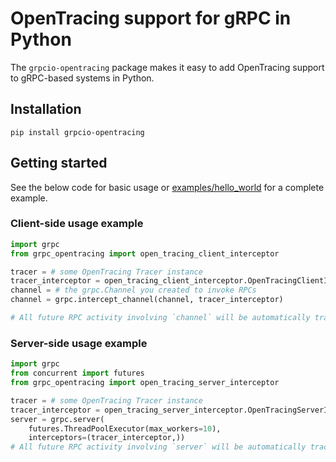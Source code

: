 # OpenTracing support for gRPC in Python

The `grpcio-opentracing` package makes it easy to add OpenTracing support to 
gRPC-based systems in Python.

## Installation

```
pip install grpcio-opentracing
```

## Getting started

See the below code for basic usage or [examples/hello_world](examples/hello_world) for a
complete example.

### Client-side usage example

```python
import grpc
from grpc_opentracing import open_tracing_client_interceptor

tracer = # some OpenTracing Tracer instance
tracer_interceptor = open_tracing_client_interceptor.OpenTracingClientInterceptor(tracer)
channel = # the grpc.Channel you created to invoke RPCs
channel = grpc.intercept_channel(channel, tracer_interceptor)

# All future RPC activity involving `channel` will be automatically traced.
```

### Server-side usage example

```python
import grpc
from concurrent import futures
from grpc_opentracing import open_tracing_server_interceptor

tracer = # some OpenTracing Tracer instance
tracer_interceptor = open_tracing_server_interceptor.OpenTracingServerInterceptor(tracer)
server = grpc.server(
    futures.ThreadPoolExecutor(max_workers=10),
    interceptors=(tracer_interceptor,))
# All future RPC activity involving `server` will be automatically traced.
```

